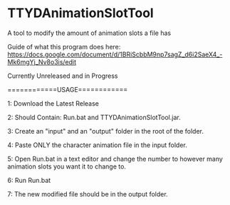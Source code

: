 # TTYDAnimationSlotTool
A tool to modify the amount of animation slots a file has

Guide of what this program does here: https://docs.google.com/document/d/1BRiScbbM9np7sagZ_d6i2SaeX4_-Mk6mgYj_Nv8o3is/edit

Currently Unreleased and in Progress

============USAGE============

1: Download the Latest Release

2: Should Contain: Run.bat and TTYDAnimationSlotTool.jar.

3: Create an "input" and an "output" folder in the root of the folder.

4: Paste ONLY the character animation file in the input folder.

5: Open Run.bat in a text editor and change the number to however many animation slots you want it to change to.

6: Run Run.bat

7: The new modified file should be in the output folder.
